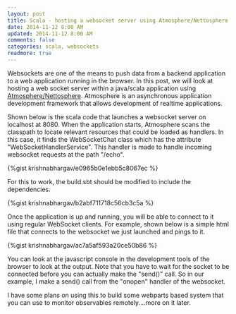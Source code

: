 ```yaml
---           
layout: post
title: Scala - hosting a websocket server using Atmosphere/Nettosphere
date: 2014-11-12 8:00 AM
updated: 2014-11-12 8:00 AM
comments: false
categories: scala, websockets
readmore: true
---
```


Websockets are one of the means to push data from a backend application to a web application running in the browser. In this post, we will look at hosting a web socket server within a java/scala application using [Atmosphere/Nettosphere](http://async-io.org). Atmosphere is an asynchronous application development framework that allows development of realtime applications.

Shown below is the scala code that launches a websocket server on localhost at 8080. When the application starts, Atmosphere scans the classpath to locate relevant resources that could be loaded as handlers. In this case, it finds the WebSocketChat class which has the attribute "WebSocketHandlerService". This handler is made to handle incoming websocket requests at the path "/echo".

{%gist krishnabhargav/e0965b0e1ebb5c8067ec %}

For this to work, the build.sbt should be modified to include the dependencies.

{%gist krishnabhargav/b2abf711718c56cb3c5a %}

Once the application is up and running, you will be able to connect to it using regular WebSocket clients. For example, shown below is a simple html file that connects to the websocket we just launched and pings to it.

{%gist krishnabhargav/ac7a5af593a20ce50b86 %}

You can look at the javascript console in the development tools of the browser to look at the output. Note that you have to wait for the socket to be connected before you can actually make the "send()" call. So in our example, I make a send() call from the "onopen" handler of the websocket.

I have some plans on using this to build some webparts based system that you can use to monitor observables remotely....more on it later.